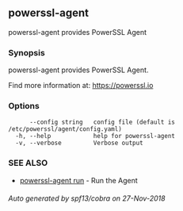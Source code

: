 ## powerssl-agent

powerssl-agent provides PowerSSL Agent

### Synopsis

powerssl-agent provides PowerSSL Agent.

Find more information at: https://powerssl.io

### Options

```
      --config string   config file (default is /etc/powerssl/agent/config.yaml)
  -h, --help            help for powerssl-agent
  -v, --verbose         Verbose output
```

### SEE ALSO

* [powerssl-agent run](powerssl-agent_run.md)	 - Run the Agent

###### Auto generated by spf13/cobra on 27-Nov-2018
